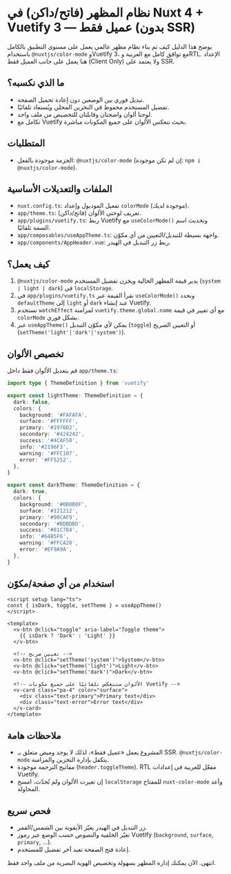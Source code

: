 # نظام المظهر (فاتح/داكن) في Nuxt 4 + Vuetify 3 — عميل فقط (بدون SSR)

يوضح هذا الدليل كيف تم بناء نظام مظهر عالمي يعمل على مستوى التطبيق بالكامل باستخدام `@nuxtjs/color-mode` وVuetify 3، مع توافق كامل مع العربية وRTL. الإعداد هنا يعمل على جانب العميل فقط (Client Only) ولا يعتمد على SSR.

## ما الذي نكسبه؟
- تبديل فوري بين الوضعين دون إعادة تحميل الصفحة.
- تفضيل المستخدم محفوظ في التخزين المحلي ويُستعاد تلقائيًا.
- لوحتا ألوان واضحتان وقابلتان للتخصيص من ملف واحد.
- تكامل مع Vuetify بحيث تنعكس الألوان على جميع المكونات مباشرة.

## المتطلبات
- الحزمة موجودة بالفعل: `@nuxtjs/color-mode` (إن لم تكن موجودة: `npm i @nuxtjs/color-mode`).

## الملفات والتعديلات الأساسية
- `nuxt.config.ts`: تفعيل الموديول وإعداد `colorMode` (موجودة لديك).
- `app/theme.ts`: تعريف لوحتي الألوان (فاتح/داكن).
- `app/plugins/vuetify.ts`: ربط Vuetify مع `useColorMode()` وتحديث اسم السمة تلقائيًا.
- `app/composables/useAppTheme.ts`: واجهة بسيطة للتبديل/التعيين من أي مكوّن.
- `app/components/AppHeader.vue`: ربط زر التبديل في الهيدر.

## كيف يعمل؟
1. `@nuxtjs/color-mode` يدير قيمة المظهر الحالية ويخزن تفضيل المستخدم (`system | light | dark`) في `localStorage`.
2. في `app/plugins/vuetify.ts` نقرأ القيمة عبر `useColorMode()` ونحدد `defaultTheme` إلى `light` أو `dark` عند إنشاء Vuetify.
3. نستخدم `watchEffect` لمزامنة `vuetify.theme.global.name` مع أي تغيير في قيمة `colorMode` بشكل فوري.
4. عبر `useAppTheme()` يمكن لأي مكوّن التبديل (`toggle`) أو التعيين الصريح (`setTheme('light'|'dark'|'system')`).

## تخصيص الألوان
قم بتعديل الألوان فقط داخل `app/theme.ts`:

```ts
import type { ThemeDefinition } from 'vuetify'

export const lightTheme: ThemeDefinition = {
  dark: false,
  colors: {
    background: '#FAFAFA',
    surface: '#FFFFFF',
    primary: '#1976D2',
    secondary: '#424242',
    success: '#4CAF50',
    info: '#2196F3',
    warning: '#FFC107',
    error: '#FF5252',
  },
}

export const darkTheme: ThemeDefinition = {
  dark: true,
  colors: {
    background: '#0B0B0F',
    surface: '#121212',
    primary: '#90CAF9',
    secondary: '#BDBDBD',
    success: '#81C784',
    info: '#64B5F6',
    warning: '#FFCA28',
    error: '#EF9A9A',
  },
}
```

## استخدام من أي صفحة/مكوّن
```vue
<script setup lang="ts">
const { isDark, toggle, setTheme } = useAppTheme()
</script>

<template>
  <v-btn @click="toggle" aria-label="Toggle theme">
    {{ isDark ? 'Dark' : 'Light' }}
  </v-btn>

  <!-- تعيين صريح -->
  <v-btn @click="setTheme('system')">System</v-btn>
  <v-btn @click="setTheme('light')">Light</v-btn>
  <v-btn @click="setTheme('dark')">Dark</v-btn>

  <!-- الألوان ستنعكس تلقائيًا على جميع مكونات Vuetify -->
  <v-card class="pa-4" color="surface">
    <div class="text-primary">Primary text</div>
    <div class="text-error">Error text</div>
  </v-card>
</template>
```

## ملاحظات هامة
- المشروع يعمل «عميل فقط»، لذلك لا يوجد وميض متعلق بـ SSR. `@nuxtjs/color-mode` يتكفل بإدارة التخزين والمزامنة.
- مفاتيح الترجمة موجودة (`header.toggleTheme`). RTL مفعّل للعربية في إعدادات Vuetify.
- إن تغيرت الألوان ولم تُحدّث، امسح `localStorage` للمفتاح `nuxt-color-mode` وأعد المحاولة.

## فحص سريع
- زر التبديل في الهيدر يغيّر الأيقونة بين الشمس/القمر.
- تغيّر الخلفية والنصوص حسب الوضع عبر رموز Vuetify (`background`, `surface`, `primary`, ...).
- إعادة فتح الصفحة تعيد آخر تفضيل للمستخدم.

انتهى. الآن يمكنك إدارة المظهر بسهولة وتخصيص الهوية البصرية من ملف واحد فقط.
